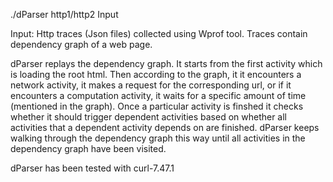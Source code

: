 ./dParser http1/http2 Input

Input: Http traces (Json files) collected using Wprof tool.
Traces contain dependency graph of a web page.

dParser replays the dependency graph. It starts from the 
first activity which is loading the root html. Then 
according to the graph, it it encounters a network activity, 
it makes a request for the corresponding url, or if it 
encounters a computation activity, it waits for a specific 
amount of time (mentioned in the graph). Once a particular 
activity is finshed it checks  whether it should trigger 
dependent activities based on whether all activities 
that a dependent activity depends on are finished. 
dParser keeps walking through the dependency graph this way until 
all activities in the dependency graph have been visited. 

dParser has been tested with curl-7.47.1

